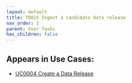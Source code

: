 ```yaml
---
layout: default
title: T0015 Ingest a candidate data release
nav_order: 3
parent: User Tasks
has_children: false
---
```


## Appears in Use Cases:

-   [UC0004 Create a Data Release](../use-cases/uc0004-create-a-data-release.md)
